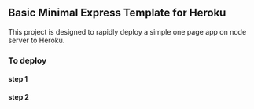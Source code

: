 ## Basic Minimal Express Template for Heroku

This project is designed to rapidly deploy a simple one page app on node server to Heroku.

###  To deploy

#### step 1  
#### step 2